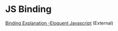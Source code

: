 # JS Binding
[Binding Explanation -Eloquent Javascript](http://eloquentjavascript.net/05_higher_order.html#h_fwBD5oTMLl) (External)
